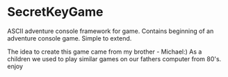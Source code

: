 # SecretKeyGame
ASCII adventure console framework for game.
Contains beginning of an adventure console game. Simple to extend.

The idea to create this game came from my brother - Michael:)
As a children we used to play similar games on our fathers computer from 80's.
enjoy
